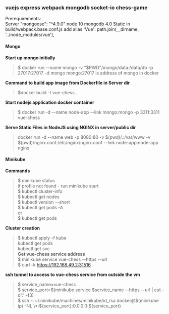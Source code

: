 ### vuejs express webpack mongodb socket-io chess-game

Prerequirements:  
Server "mongoose": "^4.9.0" node 10 mongodb 4.0
Static  in build/webpack.base.conf.js
 add alias 'Vue': path.join(__dirname, '../node_modules/vue'),


#### Mongo
**Start up mongo initially**
> $ docker run --name mongo -v "$PWD"/mongo/data:/data/db -p 27017:27017 -d mongo
mongo:27017 is address of mongo in docker

**Command to build app image from Dockerfile in Server dir**
> $docker build -t vue-chess .

**Start nodejs application docker container**  
 > $ docker run -d --name node-app --link mongo:mongo -p 3311:3311 vue-chess

**Serve Static Files in NodeJS using NGINX in server/public dir**   
 >  docker run -d --name web -p 8080:80 -v $(pwd)/.:/var/www -v $(pwd)/nginx.conf:/etc/nginx/nginx.conf --link node-app:node-app nginx


#### Minikube

**Commands**  
> $ minikube status  
if profile not found - run minikube start  
> $ kubectl cluster-info  
> $ kubectl get nodes  
> $ kubectl version --short  
> $ kubectl get pods -A  
or   
> $ kubectl get pods  

**Cluster creation**  
> $ kubectl apply -f kube  
>  kubectl get pods  
>  kubectl get svc  
**Get vue-chess service address**  
> $ minikube service vue-chess --https --url  
> $ curl -k https://192.168.49.2:31516  

**ssh tunnel to access to vue-chess service from outside the vm**  
> $ service_name=vue-chess  
> $ service_port=$(minikube service $service_name --https --url | cut -d':' -f3)  
> $ ssh -i ~/.minikube/machines/minikube/id_rsa docker@$(minikube ip) -NL \*:${service_port}:0.0.0.0:${service_port}  
 
